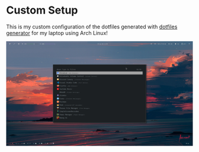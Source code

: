 # Custom Setup

This is my custom configuration of the dotfiles generated with [dotfiles generator](https://github.com/ulises-jeremias/dotfiles) for my laptop using Arch Linux!

![](./static/custom.png)
